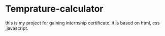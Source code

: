 # Temprature-calculator
this is my project for gaining internship certificate. it is based on html, css ,javascript.
